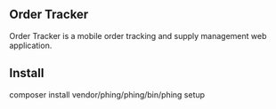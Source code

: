 ## Order Tracker

Order Tracker is a mobile order tracking and supply management web application.

## Install

composer install
vendor/phing/phing/bin/phing setup